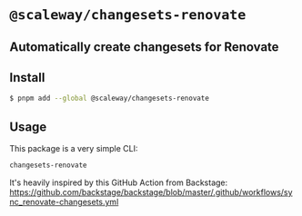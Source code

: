 # `@scaleway/changesets-renovate`

## Automatically create changesets for Renovate

## Install

```bash
$ pnpm add --global @scaleway/changesets-renovate
```

## Usage

This package is a very simple CLI:

```bash
changesets-renovate
```

It's heavily inspired by this GitHub Action from Backstage: https://github.com/backstage/backstage/blob/master/.github/workflows/sync_renovate-changesets.yml
